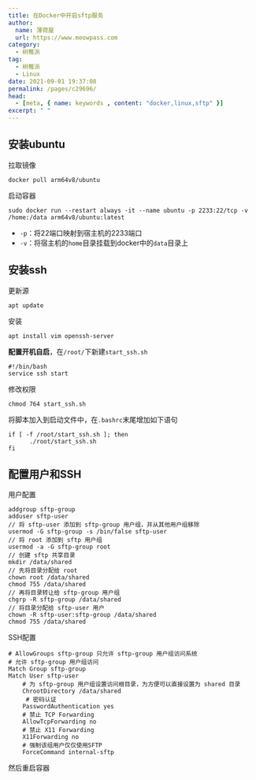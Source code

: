 ```yaml
---
title: 在Docker中开启sftp服务
author:
  name: 薄荷屋
  url: https://www.meowpass.com
category: 
  - 树莓派
tag: 
  - 树莓派
  - Linux
date: 2021-09-01 19:37:08
permalink: /pages/c29696/
head:
  - [meta, { name: keywords , content: "docker,linux,sftp" }]
excerpt: " "
---
```




## 安装ubuntu

拉取镜像

```
docker pull arm64v8/ubuntu
```

启动容器

```
sudo docker run --restart always -it --name ubuntu -p 2233:22/tcp -v /home:/data arm64v8/ubuntu:latest
```

- `-p`：将22端口映射到宿主机的2233端口
- `-v`：将宿主机的`home`目录挂载到docker中的`data`目录上

## 安装ssh

更新源

```
apt update
```

安装

```
apt install vim openssh-server
```

**配置开机自启**，在`/root/`下新建`start_ssh.sh`

```
#!/bin/bash
service ssh start
```

修改权限

```
chmod 764 start_ssh.sh
```

将脚本加入到启动文件中，在`.bashrc`末尾增加如下语句

```
if [ -f /root/start_ssh.sh ]; then
      ./root/start_ssh.sh
fi
```

## 配置用户和SSH

用户配置

```
addgroup sftp-group
adduser sftp-user
// 将 sftp-user 添加到 sftp-group 用户组，并从其他用户组移除
usermod -G sftp-group -s /bin/false sftp-user
// 将 root 添加到 sftp 用户组
usermod -a -G sftp-group root
// 创建 sftp 共享目录
mkdir /data/shared
// 先将目录分配给 root
chown root /data/shared
chmod 755 /data/shared
// 再将目录转让给 sftp-group 用户组
chgrp -R sftp-group /data/shared
// 将目录分配给 sftp-user 用户
chown -R sftp-user:sftp-group /data/shared
chmod 755 /data/shared
```

SSH配置

```
# AllowGroups sftp-group 只允许 sftp-group 用户组访问系统
# 允许 sftp-group 用户组访问
Match Group sftp-group 
Match User sftp-user
    # 为 sftp-group 用户组设置访问根目录，为方便可以直接设置为 shared 目录
    ChrootDirectory /data/shared
     # 密码认证
    PasswordAuthentication yes
    # 禁止 TCP Forwarding
    AllowTcpForwarding no 
    # 禁止 X11 Forwarding
    X11Forwarding no
    # 强制该组用户仅仅使用SFTP
    ForceCommand internal-sftp 
```

然后重启容器
